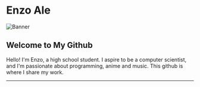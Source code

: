# Enzo Ale

![Banner](https://i.pinimg.com/originals/53/98/7b/53987b9a76c37d63dc0936bf4cb58360.gif)

## Welcome to My Github

Hello! I'm Enzo, a high school student. I aspire to be a computer scientist, and I'm passionate about programming, anime and music. This github is where I share my work.

---
